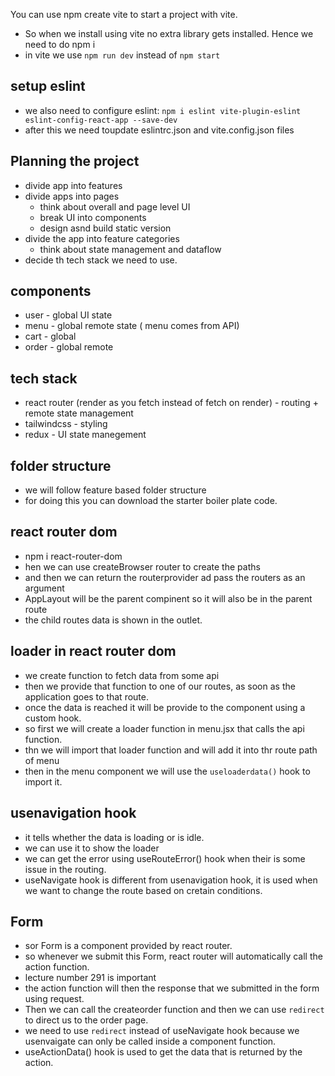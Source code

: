 You can use npm create vite to start a project with vite.

- So when we install using vite no extra library gets installed. Hence we need to do npm i
- in vite we use `npm run dev` instead of `npm start`

## setup eslint

- we also need to configure eslint: `npm i eslint vite-plugin-eslint eslint-config-react-app --save-dev`
- after this we need toupdate eslintrc.json and vite.config.json files

## Planning the project

- divide app into features
- divide apps into pages
  - think about overall and page level UI
  - break UI into components
  - design asnd build static version
- divide the app into feature categories
  - think about state management and dataflow
- decide th tech stack we need to use.

## components

- user - global UI state
- menu - global remote state ( menu comes from API)
- cart - global
- order - global remote

## tech stack

- react router (render as you fetch instead of fetch on render) - routing + remote state management
- tailwindcss - styling
- redux - UI state manegement

## folder structure

- we will follow feature based folder structure
- for doing this you can download the starter boiler plate code.

## react router dom

- npm i react-router-dom
- hen we can use createBrowser router to create the paths
- and then we can return the routerprovider ad pass the routers as an argument
- AppLayout will be the parent compinent so it will also be in the parent route
- the child routes data is shown in the outlet.

## loader in react router dom

- we create function to fetch data from some api
- then we provide that function to one of our routes, as soon as the application goes to that route.
- once the data is reached it will be provide to the component using a custom hook.
- so first we will create a loader function in menu.jsx that calls the api function.
- thn we will import that loader function and will add it into thr route path of menu
- then in the menu component we will use the `useloaderdata()` hook to import it.

## usenavigation hook

- it tells whether the data is loading or is idle.
- we can use it to show the loader
- we can get the error using useRouteError() hook when their is some issue in the routing.
- useNavigate hook is different from usenavigation hook, it is used when we want to change the route based on cretain conditions.

## Form

- sor Form is a component provided by react router.
- so whenever we submit this Form, react router will automatically call the action function.
- lecture number 291 is important
- the action function will then the response that we submitted in the form using request.
- Then we can call the createorder function and then we can use `redirect` to direct us to the order page.
- we need to use `redirect` instead of useNavigate hook because we usenvaigate can only be called inside a component function.
- useActionData() hook is used to get the data that is returned by the action.
